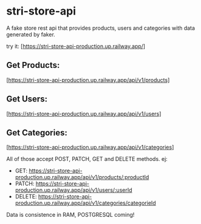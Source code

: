 # stri-store-api
A fake store rest api that provides products, users and categories with data generated by faker.

try it: [https://stri-store-api-production.up.railway.app/]

## Get Products:
[https://stri-store-api-production.up.railway.app/api/v1/products]

## Get Users:
[https://stri-store-api-production.up.railway.app/api/v1/users]

## Get Categories:
[https://stri-store-api-production.up.railway.app/api/v1/categories]

All of those accept POST, PATCH, GET and DELETE methods.
ej:
  - GET: https://stri-store-api-production.up.railway.app/api/v1/products/:productId
  - PATCH: https://stri-store-api-production.up.railway.app/api/v1/users/:userId
  - DELETE: https://stri-store-api-production.up.railway.app/api/v1/categories/categorieId

Data is consistence in RAM, POSTGRESQL coming!
